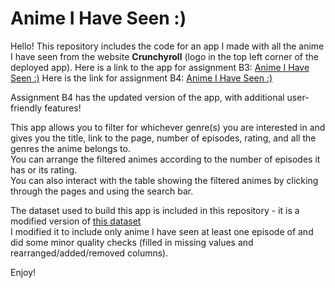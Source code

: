 # Anime I Have Seen :) 
Hello! This repository includes the code for an app I made with all the anime I have seen from the website **Crunchyroll** (logo in the top left corner of the deployed app). 
Here is a link to the app for assignment B3: [Anime I Have Seen :)](https://jchalissery14.shinyapps.io/assignment-b3-jchalissery14/) 
Here is the link for assignment B4: [Anime I Have Seen :)](https://jchalissery14.shinyapps.io/assignment-b4-jchalissery14/)

Assignment B4 has the updated version of the app, with additional user-friendly features!

This app allows you to filter for whichever genre(s) you are interested in and gives you the title, link to the page, number of episodes, rating, and all the genres the anime belongs to.  
You can arrange the filtered animes according to the number of episodes it has or its rating.   
You can also interact with the table showing the filtered animes by clicking through the pages and using the search bar.  


The dataset used to build this app is included in this repository - it is a modified version of [this dataset](https://github.com/cckuqui/anime-db/blob/master/datasets/crunchyroll.csv)  
I modified it to include only anime I have seen at least one episode of and did some minor quality checks (filled in missing values and rearranged/added/removed columns). 

Enjoy!
